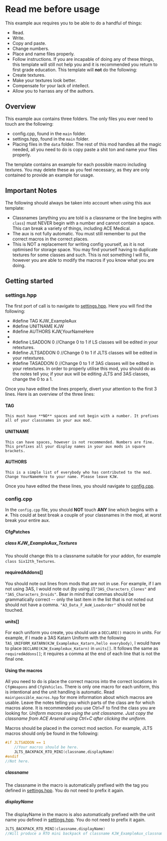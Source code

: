 # Read me before usage
This example aux requires you to be able to do a handful of things:
 * Read.
 * Write.
 * Copy and paste.
 * Change numbers.
 * Place and name files properly.
 * Follow instructions.
If you are incapable of doing any of these things, this template will still not help you and it is recommended you return to first grade education. This template will **not** do the following:
 * Create textures.
 * Make your textures look better.
 * Compensate for your lack of intellect.
 * Allow you to harrass any of the authors.

## Overview
This example aux contains three folders. The only files you ever need to touch are the following:
 * config.cpp, found in the `main` folder.
 * settings.hpp, found in the `main` folder.
 * Placing files in the `data` folder.
The rest of this mod handles all the magic needed, all you need to do is copy paste a shit ton and name your files properly.

The template contains an example for each possible macro including textures. You may delete these as you feel necessary, as they are only contained to provide an example for usage.

## Important Notes
The following should always be taken into account when using this aux template:
 * Classnames (anything you are told is a classname or the line begins with `class`) must NEVER begin with a number and cannot contain a space. This can break a variety of things, including ACE Medical.
 * The aux is not fully automatic. You must still remember to put the correct macros in the correct places.
 * This is NOT a replacement for writing config yourself, as it is not optimised for storage space. You may find yourself having to duplicate textures for some classes and such. This is not something I will fix, however you are able to modify the macros if you know what you are doing.

## Getting started
### settings.hpp
The first port of call is to navigate to [settings.hpp](settings.hpp). Here you will find the following:
 * #define TAG KJW_ExampleAux
 * #define UNITNAME KJW
 * #define AUTHORS KJW,YourNameHere
 * 
 * #define LSADDON 0 //Change 0 to 1 if LS classes will be edited in your retextures.
 * #define JLTSADDON 0 //Change 0 to 1 if JLTS classes will be edited in your retextures.
 * #define TASADDON 0 //Change 0 to 1 if 3AS classes will be edited in your retextures.
In order to properly utilise this mod, you should do as the notes tell you; if your aux will be editing JLTS and 3AS classes, change the 0 to a 1.

Once you have edited the lines properly, divert your attention to the first 3 lines. Here is an overview of the three lines:
#### TAG
    This must have **NO** spaces and not begin with a number. It prefixes all of your classnames in your aux mod.
#### UNITNAME
    This can have spaces, however is not recommended. Numbers are fine. This prefixes all your display names in your aux mods in square brackets.
#### AUTHORS
    This is a simple list of everybody who has contributed to the mod. Change YourNameHere to your name. Please leave KJW.

Once you have edited the these lines, you should navigate to [config.cpp](config.cpp).

### config.cpp
In the `config.cpp` file, you should **NOT** touch **ANY** line which begins with a `#`. This could at best break a couple of your classnames in the mod, at worst break your entire aux.

#### CfgPatches
##### class KJW_ExampleAux_Textures
You should change this to a classname suitable for your addon, for example `class Six12th_Textures`.
#### requiredAddons[]
You should note out lines from mods that are not in use. For example, if I am not using 3AS, I would note out (by using //)`"3AS_Characters_Clones"` and `"3AS_Characters_Droids"`. Bear in mind that commas should be grammatically correct -- only the last item in the list that is not noted out should not have a comma. `"A3_Data_F_AoW_Loadorder"` should not be touched.
#### units[]
For each uniform you create, you should use a `DECLARE()` macro in units. For example, if I made a 3AS Katarn Uniform with the following `TAS_UNIFORM_KATARN(KJW_ExampleAux_Katarn,hello everybody)`, I would have to place `DECLARE(KJW_ExampleAux_Katarn)` in `units[]`. It follows the same as `requiredAddons[]`; it requires a comma at the end of each line that is not the final one.

#### Using the macros
All you need to do is place the correct macros into the correct locations in `CfgWeapons` and `CfgVehicles`. There is only one macro for each uniform, this is intentional and the unit handling is automatic. Read `main\possible_macros.hpp` for more information about which macros are usable. Leave the notes telling you which parts of the class are for which macros alone. It is recommended you use Ctrl+F to find the class you are looking for. *Uniform macros are using the unit classname. Just copy the classname from ACE Arsenal using Ctrl+C after clicking the uniform.*

Macros should be placed in the correct mod section. For example, JLTS macros should only be found in the following:
```cpp
#if JLTSADDON == 1
    //Your macros should be here.
    JLTS_BACKPACK_RTO_MINI(classname,displayName)
#endif
//Not here.
```

##### classname
The classname in the macro is automatically prefixed with the tag you defined in [settings.hpp](settings.hpp). You do not need to prefix it again.

##### displayName
The displayName in the macro is also automatically prefixed with the unit name you defined in [settings.hpp](settings.hpp). You do not need to prefix it again.
```cpp
JLTS_BACKPACK_RTO_MINI(classname,displayName)
//Will produce a RTO mini backpack of classname KJW_ExampleAux_classname and displayName of [KJW] displayName.
```
